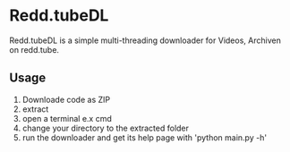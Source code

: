 # Redd.tubeDL
Redd.tubeDL is a simple multi-threading downloader for Videos, Archiven on redd.tube.

## Usage
1) Downloade code as ZIP
2) extract
3) open a terminal e.x cmd
4) change your directory to the extracted folder
5) run the downloader and get its help page with 'python main.py -h'

